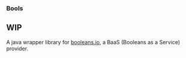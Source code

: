### Bools
## WIP
A java wrapper library for [booleans.io](https://booleans.io), a BaaS (Booleans as a Service) provider.
